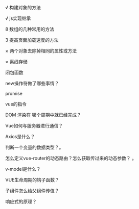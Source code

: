 √ 构建对象的方法

√ js实现继承

8 数组的几种常用的方法

3 提高页面加载速度的方法

× 两个对象去除掉相同的属性或方法

× 离线存储


闭包函数

new操作符做了哪些事情？

promise

vue的指令

DOM 渲染在 哪个周期中就已经完成？

Vue如何与服务器进行通信？


Axios是什么？

判断一个变量的数据类型？。

怎么定义vue-router的动态路由？怎么获取传过来的动态参数？ 。

v-model是什么？ 

VUE生命周期的钩子函数？

子组件怎么给父组件传值？

响应式的原理？



